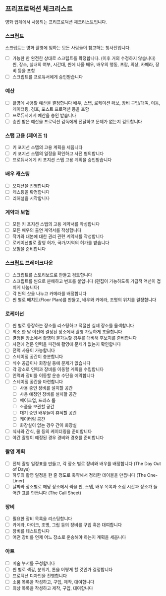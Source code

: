 ﻿## 프리프로덕션 체크리스트

영화 업계에서 사용되는 프리프로덕션 체크리스트입니다.

### 스크립트

스크립트는 영화 촬영에 임하는 모든 사람들이 참고하는 청사진입니다. 
- [ ] 가능한 한 완전한 상태로 스크립트를 확정합니다. (이후 거의 수정하지 않습니다)
씬, 장소, 실내외 여부, 시간대, 씬에 나올 배우, 배우의 행동, 프랍, 의상, 카메라, 장비 등을 포함
- [ ] 스크립트를 프로듀서에게 승인받습니다

### 예산

- [ ] 촬영에 사용할 예산을 결정합니다
배우, 스탭, 로케이션 확보, 장비 구입/대여, 이동, 케이터링, 경호, 포스트 프로덕션 등을 포함
- [ ] 프로듀서에게 예산을 승인 받습니다
- [ ] 승인 받은 예산을 프로덕션 감독에게 전달하고 문제가 없는지 검토합니다

### 스탭 고용 (페이즈 1)
- [ ] 키 포지션 스탭의 고용 계획을 세웁니다
- [ ] 키 포지션 스탭의 일정을 확인하고 사전 협의합니다
- [ ] 프로듀서에게 키 포지션 스탭 고용 계획을 승인받습니다

### 배우 캐스팅
- [ ] 오디션을 진행합니다
- [ ] 캐스팅을 확정합니다
- [ ] 리허설을 시작합니다

### 계약과 보험
- [ ] 모든 키 포지션 스탭의 고용 계약서를 작성합니다
- [ ] 모든 배우의 출연 계약서를 작성합니다
- [ ] 작가와 대본에 대한 권리 관련 계약서를 작성합니다
- [ ] 로케이션별로 촬영 허가, 국가/지역의 허가를 받습니다
- [ ] 보험을 준비합니다

### 스크립트 브레이크다운
- [ ] 스크립트를 스토리보드로 만들고 검토합니다
- [ ] 스크립트를 씬으로 분해하고 번호를 붙입니다 (편집이 가능하도록 가급적 액션이 겹치게 나눕니다)
- [ ] 각 씬의 샷을 나누고 카메라를 배정합니다
- [ ] 씬 별로 배치도(Floor Plan)를 만들고, 배우와 카메라, 조명의 위치를 결정합니다

### 로케이션
- [ ] 씬 별로 등장하는 장소를 리스팅하고 적절한 실제 장소를 물색합니다
- [ ] 최소 한 달 이전에 결정된 장소에서 촬영 가능하게 조율합니다
- [ ] 결정된 장소에서 촬영이 불가능할 경우를 대비해 후보지를 준비합니다
- [ ] 사전에 전문 인력을 파견해 촬영에 문제가 없는지 확인합니다
- [ ] 전력 사용이 가능합니다
- [ ] 스테이징 공간이 충분합니다
- [ ] 식수 공급이나 화장실 등에 문제가 없습니다
- [ ] 각 장소로 인력과 장비를 이동할 계획을 수립합니다
- [ ] 인력과 장비를 이동할 운송 수단을 예약합니다
- [ ] 스테이징 공간을 마련합니다
    - [ ] 사용 중인 장비를 설치할 공간
    - [ ] 사용 예정인 장비를 설치할 공간
    - [ ] 메이크업, 드레스 룸
    - [ ] 소품을 보관할 공간
    - [ ] 대기 중인 배우들이 휴식할 공간
    - [ ] 케이터링 공간
    - [ ] 화장실이 없는 경우 간이 화장실
- [ ] 식사와 간식, 물 등의 케이터링을 준비합니다
- [ ] 야간 촬영이 예정된 경우 경비와 경호를 준비합니다

### 촬영 계획
- [ ] 전체 촬영 일정표를 만들고, 각 장소 별로 장비와 배우를 배정합니다 (The Day Out of Days)
- [ ] 하루의 촬영 일정을 한 줄 정도로 축약해서 정리한 테이블을 만듭니다 (The One-Liner)
- [ ] 날짜와 장소별로 해당 장소에서 찍을 씬, 스탭, 배우 목록과 소집 시간과 장소가 들어간 표를 만듭니다 (The Call Sheet)

### 장비
- [ ] 필요한 장비 목록을 리스팅합니다
- [ ] 카메라, 마이크, 조명, 그립 등의 장비를 구입 혹은 대여합니다
- [ ] 장비를 테스트합니다
- [ ] 어떤 장비를 언제 어느 장소로 운송해야 하는지 계획을 세웁니다

### 아트

- [ ] 미술 부서를 구성합니다
- [ ] 씬 별로 색감, 분위기, 톤을 어떻게 할 것인가 결정합니다
- [ ] 프로덕션 디자인을 진행합니다
- [ ] 소품 목록을 작성하고, 구입, 제작, 대여합니다
- [ ] 의상 목록을 작성하고 제작, 구입, 대여합니다
